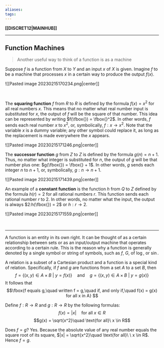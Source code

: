 ```yaml
---
aliases:
tags:
---
```

**[[DISCRET12|MAINHUB]]**

---
## Function Machines
> Another useful way to think of a function is as a machine

Suppose $f$ is a function from $X$ to $Y$ and an input $x$ of $X$ is given. Imagine $f$ to be a machine that processes $x$ in a certain way to produce the output $f(x)$.

![[Pasted image 20230215170234.png|center]]

<br>

The **squaring function** $f$ from $R$ to $R$ is defined by the formula $f(x) = x^2$ for all real numbers $x$. This means that no matter what real number input is substituted for $x$, the output of $f$ will be the square of that number. This idea can be represented by writing $f(\fbox{}) = \fbox{}^2$. In other words, $f$ sends each real number $x$ to $x^2$, or, symbolically, $f:x \to x^2$. Note that the variable $x$ is a dummy variable; any other symbol could replace it, as long as the replacement is made everywhere the $x$ appears.

![[Pasted image 20230215171246.png|center]]

The **successor function** $g$ from $Z$ to $Z$ is defined by the formula $g(n) = n + 1$. Thus, no matter what integer is substituted for $n$, the output of $g$ will be that number plus one: $g(\fbox{}) = \fbox{} + 1$. In other words, $g$ sends each integer $n$ to $n + 1$, or, symbolically, $g:n \to n + 1$.

![[Pasted image 20230215171439.png|center]]

An example of a **constant function** is the function $h$ from $Q$ to $Z$ defined by the formula $h(r) = 2$ for all rational numbers $r$. This function sends each rational number $r$ to $2$. In other words, no matter what the input, the output is always $2:h(\fbox{}) = 2$ or $h:r \to 2$.

![[Pasted image 20230215171559.png|center]]

<br>

---
A function is an entity in its own right. It can be thought of as a certain relationship between sets or as an input/output machine that operates according to a certain rule. This is the reason why a function is generally denoted by a single symbol or string of symbols, such as $f$, $G$, of $\log$, or $\sin$.

A relation is a subset of a Cartesian product and a function is a special kind of relation. Specifically, if $f$ and $g$ are functions from a set $A$ to a set $B$, then
$$f = \{(x, y) \in A \times B\ |\ y = f(x)\}\quad \text{and}\quad g = \{(x, y) \in A \times B\ |\ y = g(x)\}$$
It follows that
$$\fbox{f equals g,\quad written f = g,\quad if, and only if,\quad f(x) = g(x) for all x in A}
$$

Define $f:R \to R$ and $g:R \to R$ by the following formulas:
$$f(x) = |x|\quad \text{for all}\ x \in R$$
$$g(x) = \sqrt{x^2}\quad \text{for all}\ x \in R$$

Does $f = g$?
Yes. Because the absolute value of any real number equals the square root of its square, $|x| = \sqrt{x^2}\quad \text{for all}\ \ x \in R$. Hence $f = g$.